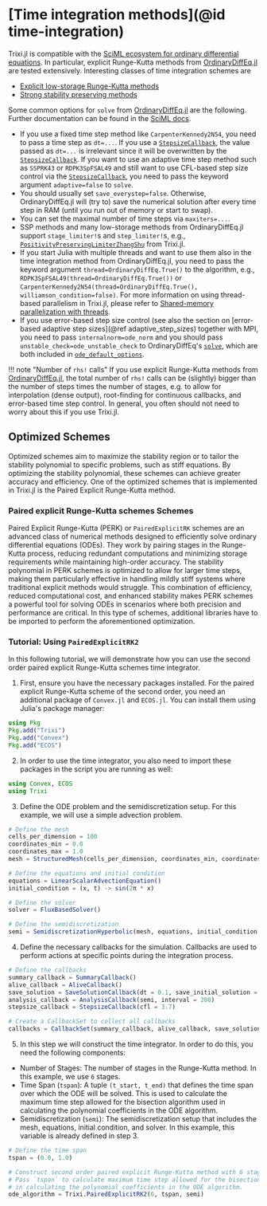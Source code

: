 # [Time integration methods](@id time-integration)

Trixi.jl is compatible with the [SciML ecosystem for ordinary differential equations](https://diffeq.sciml.ai/latest/).
In particular, explicit Runge-Kutta methods from [OrdinaryDiffEq.jl](https://github.com/SciML/OrdinaryDiffEq.jl)
are tested extensively.
Interesting classes of time integration schemes are
- [Explicit low-storage Runge-Kutta methods](https://diffeq.sciml.ai/latest/solvers/ode_solve/#Low-Storage-Methods)
- [Strong stability preserving methods](https://diffeq.sciml.ai/latest/solvers/ode_solve/#Explicit-Strong-Stability-Preserving-Runge-Kutta-Methods-for-Hyperbolic-PDEs-(Conservation-Laws))

Some common options for `solve` from [OrdinaryDiffEq.jl](https://github.com/SciML/OrdinaryDiffEq.jl)
are the following. Further documentation can be found in the
[SciML docs](https://diffeq.sciml.ai/v6.8/basics/common_solver_opts/).
- If you use a fixed time step method like `CarpenterKennedy2N54`, you need to pass
  a time step as `dt=...`. If you use a [`StepsizeCallback`](@ref), the value passed 
  as `dt=...` is irrelevant since it will be overwritten by the [`StepsizeCallback`](@ref).
  If you want to use an adaptive time step method such as `SSPRK43` or `RDPK3SpFSAL49`
  and still want to use CFL-based step size control via the [`StepsizeCallback`](@ref),
  you need to pass the keyword argument `adaptive=false` to `solve`.
- You should usually set `save_everystep=false`. Otherwise, OrdinaryDiffEq.jl will
  (try to) save the numerical solution after every time step in RAM (until you run
  out of memory or start to swap).
- You can set the maximal number of time steps via `maxiters=...`.
- SSP methods and many low-storage methods from OrdinaryDiffEq.jl support
  `stage_limiter!`s and `step_limiter!`s, e.g., [`PositivityPreservingLimiterZhangShu`](@ref)
  from Trixi.jl.
- If you start Julia with multiple threads and want to use them also in the time 
  integration method from OrdinaryDiffEq.jl, you need to pass the keyword argument
  `thread=OrdinaryDiffEq.True()` to the algorithm, e.g., 
  `RDPK3SpFSAL49(thread=OrdinaryDiffEq.True())` or 
  `CarpenterKennedy2N54(thread=OrdinaryDiffEq.True(), williamson_condition=false)`.
  For more information on using thread-based parallelism in Trixi.jl, please refer to 
  [Shared-memory parallelization with threads](@ref).
- If you use error-based step size control (see also the section on
  [error-based adaptive step sizes](@ref adaptive_step_sizes) together with MPI, you need to
  pass `internalnorm=ode_norm` and you should pass `unstable_check=ode_unstable_check` to
  OrdinaryDiffEq's [`solve`](https://docs.sciml.ai/DiffEqDocs/latest/basics/common_solver_opts/), which are both
  included in [`ode_default_options`](@ref).

!!! note "Number of `rhs!` calls"
    If you use explicit Runge-Kutta methods from [OrdinaryDiffEq.jl](https://github.com/SciML/OrdinaryDiffEq.jl),
    the total number of `rhs!` calls can be (slightly) bigger than the number of steps times the number
    of stages, e.g. to allow for interpolation (dense output), root-finding for continuous callbacks,
    and error-based time step control. In general, you often should not need to worry about this if you
    use Trixi.jl.

## Optimized Schemes

Optimized schemes aim to maximize the stability region or to tailor the stability polynomial to specific problems, such as stiff equations. By optimizing the stability polynomial, these schemes can achieve greater accuracy and efficiency. One of the optimized schemes that is implemented in Trixi.jl is the Paired Explicit Runge-Kutta method.

### Paired explicit Runge-Kutta schemes Schemes

Paired Explicit Runge-Kutta (PERK) or `PairedExplicitRK` schemes are an advanced class of numerical methods designed to efficiently solve ordinary differential equations (ODEs). They work by pairing stages in the Runge-Kutta process, reducing redundant computations and minimizing storage requirements while maintaining high-order accuracy. The stability polynomial in PERK schemes is optimized to allow for larger time steps, making them particularly effective in handling mildly stiff systems where traditional explicit methods would struggle. This combination of efficiency, reduced computational cost, and enhanced stability makes PERK schemes a powerful tool for solving ODEs in scenarios where both precision and performance are critical. In this type of schemes, additional libraries have to be imported to perform the aforementioned optimization.

### Tutorial: Using `PairedExplicitRK2`

In this following tutorial, we will demonstrate how you can use the second order paired explicit Runge-Kutta schemes time integrator.

1. First, ensure you have the necessary packages installed. For the paired explicit Runge-Kutta scheme of the second order, you need an additional package of `Convex.jl` and `ECOS.jl`. You can install them using Julia's package manager:

```julia
using Pkg
Pkg.add("Trixi")
Pkg.add("Convex")
Pkg.add("ECOS")
```

2. In order to use the time integrator, you also need to import these packages in the script you are running as well:

```julia
using Convex, ECOS
using Trixi
```

3. Define the ODE problem and the semidiscretization setup. For this example, we will use a simple advection problem.

```julia
# Define the mesh
cells_per_dimension = 100
coordinates_min = 0.0
coordinates_max = 1.0
mesh = StructuredMesh(cells_per_dimension, coordinates_min, coordinates_max)

# Define the equations and initial condition
equations = LinearScalarAdvectionEquation()
initial_condition = (x, t) -> sin(2π * x)

# Define the solver
solver = FluxBasedSolver()

# Define the semidiscretization
semi = SemidiscretizationHyperbolic(mesh, equations, initial_condition, solver)
```

4. Define the necessary callbacks for the simulation. Callbacks are used to perform actions at specific points during the integration process.

```julia
# Define the callbacks
summary_callback = SummaryCallback()
alive_callback = AliveCallback()
save_solution = SaveSolutionCallback(dt = 0.1, save_initial_solution = true, save_final_solution = true)
analysis_callback = AnalysisCallback(semi, interval = 200)
stepsize_callback = StepsizeCallback(cfl = 3.7)

# Create a CallbackSet to collect all callbacks
callbacks = CallbackSet(summary_callback, alive_callback, save_solution, analysis_callback, stepsize_callback)
```

5. In this step we will construct the time integrator. In order to do this, you need the following components:

  - Number of Stages: The number of stages in the Runge-Kutta method. In this example, we use `6` stages.
  - Time Span (`tspan`): A tuple `(t_start, t_end)` that defines the time span over which the ODE will be solved. This is used to calculate the maximum time step allowed for the bisection algorithm used in calculating the polynomial coefficients in the ODE algorithm.
  - Semidiscretization (`semi`): The semidiscretization setup that includes the mesh, equations, initial condition, and solver. In this example, this variable is already defined in step 3.

```julia
# Define the time span
tspan = (0.0, 1.0)

# Construct second order paired explicit Runge-Kutta method with 6 stages for given simulation setup.
# Pass `tspan` to calculate maximum time step allowed for the bisection algorithm used 
# in calculating the polynomial coefficients in the ODE algorithm.
ode_algorithm = Trixi.PairedExplicitRK2(6, tspan, semi)
```